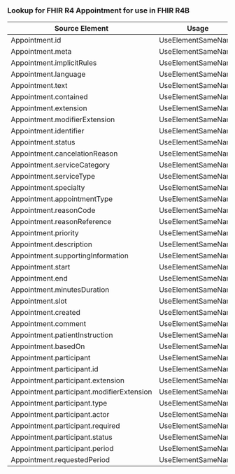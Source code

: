 ### Lookup for FHIR R4 Appointment for use in FHIR R4B

| Source Element | Usage | Target |
| -------------- | ----- | ------ |
| Appointment.id | UseElementSameName | Appointment.id |
| Appointment.meta | UseElementSameName | Appointment.meta |
| Appointment.implicitRules | UseElementSameName | Appointment.implicitRules |
| Appointment.language | UseElementSameName | Appointment.language |
| Appointment.text | UseElementSameName | Appointment.text |
| Appointment.contained | UseElementSameName | Appointment.contained |
| Appointment.extension | UseElementSameName | Appointment.extension |
| Appointment.modifierExtension | UseElementSameName | Appointment.modifierExtension |
| Appointment.identifier | UseElementSameName | Appointment.identifier |
| Appointment.status | UseElementSameName | Appointment.status |
| Appointment.cancelationReason | UseElementSameName | Appointment.cancelationReason |
| Appointment.serviceCategory | UseElementSameName | Appointment.serviceCategory |
| Appointment.serviceType | UseElementSameName | Appointment.serviceType |
| Appointment.specialty | UseElementSameName | Appointment.specialty |
| Appointment.appointmentType | UseElementSameName | Appointment.appointmentType |
| Appointment.reasonCode | UseElementSameName | Appointment.reasonCode |
| Appointment.reasonReference | UseElementSameName | Appointment.reasonReference |
| Appointment.priority | UseElementSameName | Appointment.priority |
| Appointment.description | UseElementSameName | Appointment.description |
| Appointment.supportingInformation | UseElementSameName | Appointment.supportingInformation |
| Appointment.start | UseElementSameName | Appointment.start |
| Appointment.end | UseElementSameName | Appointment.end |
| Appointment.minutesDuration | UseElementSameName | Appointment.minutesDuration |
| Appointment.slot | UseElementSameName | Appointment.slot |
| Appointment.created | UseElementSameName | Appointment.created |
| Appointment.comment | UseElementSameName | Appointment.comment |
| Appointment.patientInstruction | UseElementSameName | Appointment.patientInstruction |
| Appointment.basedOn | UseElementSameName | Appointment.basedOn |
| Appointment.participant | UseElementSameName | Appointment.participant |
| Appointment.participant.id | UseElementSameName | Appointment.participant.id |
| Appointment.participant.extension | UseElementSameName | Appointment.participant.extension |
| Appointment.participant.modifierExtension | UseElementSameName | Appointment.participant.modifierExtension |
| Appointment.participant.type | UseElementSameName | Appointment.participant.type |
| Appointment.participant.actor | UseElementSameName | Appointment.participant.actor |
| Appointment.participant.required | UseElementSameName | Appointment.participant.required |
| Appointment.participant.status | UseElementSameName | Appointment.participant.status |
| Appointment.participant.period | UseElementSameName | Appointment.participant.period |
| Appointment.requestedPeriod | UseElementSameName | Appointment.requestedPeriod |
